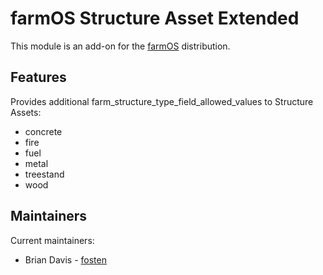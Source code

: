 # farmOS Structure Asset Extended

This module is an add-on for the [farmOS](http://drupal.org/project/farm)
distribution.

## Features

Provides additional farm_structure_type_field_allowed_values to Structure Assets:
- concrete
- fire
- fuel
- metal
- treestand
- wood

## Maintainers

Current maintainers:
- Brian Davis - [fosten]((https://github.com/fosten))